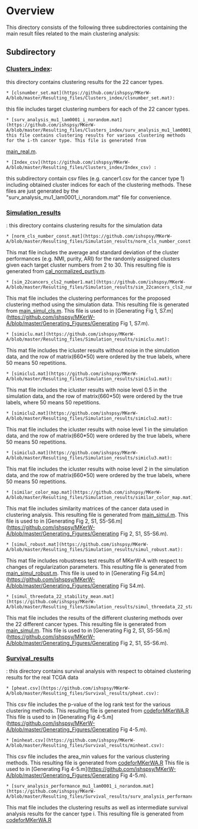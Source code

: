 
# Overview


This directory consists of the following three subdirectories containing the main result files related to the main clustering analysis:

## Subdirectory



### [**Clusters_index**](https://github.com/ishspsy/MKerW-A/blob/master/Resulting_files/Clusters_index):
this directory contains clustering results for the 22 cancer types.


    * [clsnumber_set.mat](https://github.com/ishspsy/MKerW-A/blob/master/Resulting_files/Clusters_index/clsnumber_set.mat): 
this file includes target clustering numbers for each of the 22 cancer types.

    * [surv_analysis_mu1_lam0001_i_norandom.mat](https://github.com/ishspsy/MKerW-A/blob/master/Resulting_files/Clusters_index/surv_analysis_mu1_lam0001_1_norandom.mat): this file contains clustering results for various clustering methods for the i-th cancer type. This file is generated from
[main_real.m](https://github.com/ishspsy/MKerW-A/main_real.m).

    * [Index_csv](https://github.com/ishspsy/MKerW-A/blob/master/Resulting_files/Clusters_index/Index_csv) : 
this subdirectory contain csv files (e.g. cancer1.csv for the cancer type 1) including obtained cluster indices for each of the clustering methods.
These files are just generated by the "surv_analysis_mu1_lam0001_i_norandom.mat" file for convenience.








### [**Simulation_results**](https://github.com/ishspsy/MKerW-A/blob/master/Resulting_files/Simulation_results)
:  this directory contains clustering results for the simulation data

    * [norm_cls_number_const.mat](https://github.com/ishspsy/MKerW-A/blob/master/Resulting_files/Simulation_results/norm_cls_number_const.mat):
This mat file includes the average and standard deviation of the cluster performances (e.g. NMI, purity, ARI)
for the randomly assigned clusters given each target cluster numbers from 2 to 30.
This resulting file is generated from [cal_normalized_purtiy.m](https://github.com/ishspsy/MKerW-A/blob/master/Main_functions/cal_normalized_purtiy.m).


    * [sim_22cancers_cls2_number1.mat](https://github.com/ishspsy/MKerW-A/blob/master/Resulting_files/Simulation_results/sim_22cancers_cls2_number1.mat):
This mat file includes the clustering performances for the proposed clustering method using the simulation data.
This resulting file is generated from [main_simul_cls.m](https://github.com/ishspsy/MKerW-A/blob/master/main_simul_cls.m).
This file is used to in [Generating Fig 1, S7.m](https://github.com/ishspsy/MKerW-A/blob/master/Generating_Figures/Generating Fig 1, S7.m).


    * [simiclu.mat](https://github.com/ishspsy/MKerW-A/blob/master/Resulting_files/Simulation_results/simiclu.mat):
This mat file includes the icluster results without noise in the simulation data, and the row of matrix(660*50) were ordered by the true labels, where 50 means 50 repetitions.

    * [simiclu1.mat](https://github.com/ishspsy/MKerW-A/blob/master/Resulting_files/Simulation_results/simiclu1.mat):
This mat file includes the icluster results with noise level 0.5 in the simulation data, and the row of matrix(660*50) were ordered by the true labels, where 50 means 50 repetitions.

    * [simiclu2.mat](https://github.com/ishspsy/MKerW-A/blob/master/Resulting_files/Simulation_results/simiclu2.mat):
This mat file includes the icluster results with noise level 1 in the simulation data, and the row of matrix(660*50) were ordered by the true labels, where 50 means 50 repetitions.

    * [simiclu3.mat](https://github.com/ishspsy/MKerW-A/blob/master/Resulting_files/Simulation_results/simiclu3.mat):
This mat file includes the icluster results with noise level 2 in the simulation data, and the row of matrix(660*50) were ordered by the true labels, where 50 means 50 repetitions.


    * [similar_color_map.mat](https://github.com/ishspsy/MKerW-A/blob/master/Resulting_files/Simulation_results/similar_color_map.mat):
This mat file includes similarity matrices of the cancer data used in clustering analysis.
This resulting file is generated from [main_simul.m](https://github.com/ishspsy/MKerW-A/blob/master/main_simul.m).
This file is used to in [Generating Fig 2, S1, S5-S6.m](https://github.com/ishspsy/MKerW-A/blob/master/Generating_Figures/Generating Fig 2, S1, S5-S6.m).

    * [simul_robust.mat](https://github.com/ishspsy/MKerW-A/blob/master/Resulting_files/Simulation_results/simul_robust.mat):
This mat file includes robustness test results of MKerW-A with respect to changes of regularization parameters.
This resulting file is generated from [main_simul_robust.m](https://github.com/ishspsy/MKerW-A/blob/master/main_simul_robust.m).
This file is used to in [Generating Fig S4.m](https://github.com/ishspsy/MKerW-A/blob/master/Generating_Figures/Generating Fig S4.m).

    * [simul_threedata_22_stability_mean.mat](https://github.com/ishspsy/MKerW-A/blob/master/Resulting_files/Simulation_results/simul_threedata_22_stability_mean.mat):
This mat file includes the results of the different clustering methods over the 22 different cancer types.
This resulting file is generated from [main_simul.m](https://github.com/ishspsy/MKerW-A/blob/master/main_simul.m).
This file is used to in [Generating Fig 2, S1, S5-S6.m](https://github.com/ishspsy/MKerW-A/blob/master/Generating_Figures/Generating Fig 2, S1, S5-S6.m).












### [**Survival_results**](https://github.com/ishspsy/MKerW-A/blob/master/Resulting_files/Survival_results)
: this directory contains survival analysis with respect to obtained clustering results for the real TCGA data


    * [pheat.csv](https://github.com/ishspsy/MKerW-A/blob/master/Resulting_files/Survival_results/pheat.csv):
This csv file includes the p-value of the log rank test for the various clustering methods.
This resulting file is generated from [codeforMKerWA.R](https://github.com/ishspsy/MKerW-A/blob/master/Resulting_files/Survival_results/codeforMKerWA.R)
This file is used to in [Generating Fig 4-5.m](https://github.com/ishspsy/MKerW-A/blob/master/Generating_Figures/Generating Fig 4-5.m).


    * [minheat.csv](https://github.com/ishspsy/MKerW-A/blob/master/Resulting_files/Survival_results/minheat.csv):
This csv file includes the area_min values for the various clustering methods.
This resulting file is generated from [codeforMKerWA.R](https://github.com/ishspsy/MKerW-A/blob/master/Resulting_files/Survival_results/codeforMKerWA.R)
This file is used to in [Generating Fig 4-5.m](https://github.com/ishspsy/MKerW-A/blob/master/Generating_Figures/Generating Fig 4-5.m).



    * [surv_analysis_performance_mu1_lam0001_i_norandom.mat](https://github.com/ishspsy/MKerW-A/blob/master/Resulting_files/Survival_results/surv_analysis_performance_mu1_lam0001_1_norandom.mat):
This mat file includes the clustering results as well as intermediate survival analysis results for the cancer type i.
This resulting file is generated from [codeforMKerWA.R](https://github.com/ishspsy/MKerW-A/blob/master/main_real.m)



	



